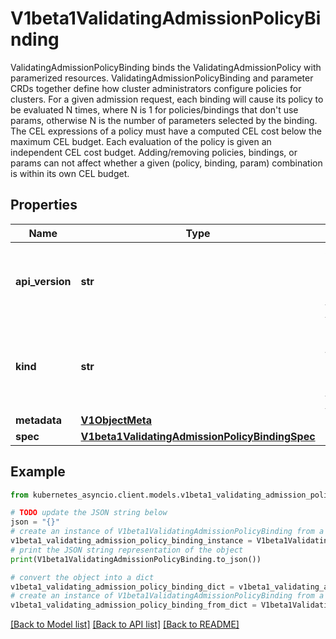 # V1beta1ValidatingAdmissionPolicyBinding

ValidatingAdmissionPolicyBinding binds the ValidatingAdmissionPolicy with paramerized resources. ValidatingAdmissionPolicyBinding and parameter CRDs together define how cluster administrators configure policies for clusters.  For a given admission request, each binding will cause its policy to be evaluated N times, where N is 1 for policies/bindings that don't use params, otherwise N is the number of parameters selected by the binding.  The CEL expressions of a policy must have a computed CEL cost below the maximum CEL budget. Each evaluation of the policy is given an independent CEL cost budget. Adding/removing policies, bindings, or params can not affect whether a given (policy, binding, param) combination is within its own CEL budget.

## Properties

Name | Type | Description | Notes
------------ | ------------- | ------------- | -------------
**api_version** | **str** | APIVersion defines the versioned schema of this representation of an object. Servers should convert recognized schemas to the latest internal value, and may reject unrecognized values. More info: https://git.k8s.io/community/contributors/devel/sig-architecture/api-conventions.md#resources | [optional] 
**kind** | **str** | Kind is a string value representing the REST resource this object represents. Servers may infer this from the endpoint the kubernetes_asyncio.client submits requests to. Cannot be updated. In CamelCase. More info: https://git.k8s.io/community/contributors/devel/sig-architecture/api-conventions.md#types-kinds | [optional] 
**metadata** | [**V1ObjectMeta**](V1ObjectMeta.md) |  | [optional] 
**spec** | [**V1beta1ValidatingAdmissionPolicyBindingSpec**](V1beta1ValidatingAdmissionPolicyBindingSpec.md) |  | [optional] 

## Example

```python
from kubernetes_asyncio.client.models.v1beta1_validating_admission_policy_binding import V1beta1ValidatingAdmissionPolicyBinding

# TODO update the JSON string below
json = "{}"
# create an instance of V1beta1ValidatingAdmissionPolicyBinding from a JSON string
v1beta1_validating_admission_policy_binding_instance = V1beta1ValidatingAdmissionPolicyBinding.from_json(json)
# print the JSON string representation of the object
print(V1beta1ValidatingAdmissionPolicyBinding.to_json())

# convert the object into a dict
v1beta1_validating_admission_policy_binding_dict = v1beta1_validating_admission_policy_binding_instance.to_dict()
# create an instance of V1beta1ValidatingAdmissionPolicyBinding from a dict
v1beta1_validating_admission_policy_binding_from_dict = V1beta1ValidatingAdmissionPolicyBinding.from_dict(v1beta1_validating_admission_policy_binding_dict)
```
[[Back to Model list]](../README.md#documentation-for-models) [[Back to API list]](../README.md#documentation-for-api-endpoints) [[Back to README]](../README.md)


